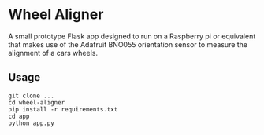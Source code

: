 # Wheel Aligner

A small prototype Flask app designed to run on a Raspberry pi or equivalent that makes
use of the Adafruit BNO055 orientation sensor to measure the alignment of a cars wheels.

## Usage

```
git clone ...
cd wheel-aligner
pip install -r requirements.txt
cd app
python app.py
```
